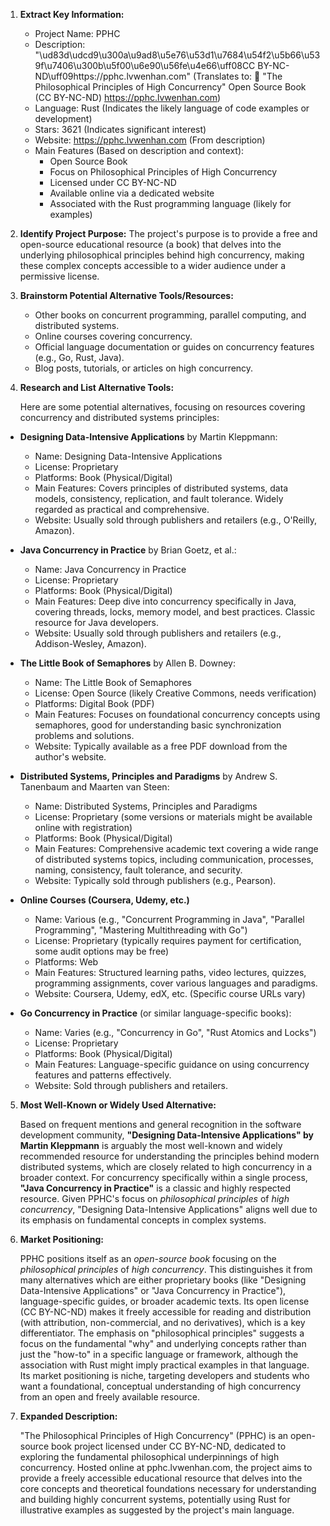 1.  **Extract Key Information:**
    *   Project Name: PPHC
    *   Description: "\ud83d\udcd9\u300a\u9ad8\u5e76\u53d1\u7684\u54f2\u5b66\u539f\u7406\u300b\u5f00\u6e90\u56fe\u4e66\uff08CC BY-NC-ND\uff09https://pphc.lvwenhan.com" (Translates to: 📖 "The Philosophical Principles of High Concurrency" Open Source Book (CC BY-NC-ND) https://pphc.lvwenhan.com)
    *   Language: Rust (Indicates the likely language of code examples or development)
    *   Stars: 3621 (Indicates significant interest)
    *   Website: https://pphc.lvwenhan.com (From description)
    *   Main Features (Based on description and context):
        *   Open Source Book
        *   Focus on Philosophical Principles of High Concurrency
        *   Licensed under CC BY-NC-ND
        *   Available online via a dedicated website
        *   Associated with the Rust programming language (likely for examples)

2.  **Identify Project Purpose:**
    The project's purpose is to provide a free and open-source educational resource (a book) that delves into the underlying philosophical principles behind high concurrency, making these complex concepts accessible to a wider audience under a permissive license.

3.  **Brainstorm Potential Alternative Tools/Resources:**
    *   Other books on concurrent programming, parallel computing, and distributed systems.
    *   Online courses covering concurrency.
    *   Official language documentation or guides on concurrency features (e.g., Go, Rust, Java).
    *   Blog posts, tutorials, or articles on high concurrency.

4.  **Research and List Alternative Tools:**

    Here are some potential alternatives, focusing on resources covering concurrency and distributed systems principles:

*   **Designing Data-Intensive Applications** by Martin Kleppmann:
    *   Name: Designing Data-Intensive Applications
    *   License: Proprietary
    *   Platforms: Book (Physical/Digital)
    *   Main Features: Covers principles of distributed systems, data models, consistency, replication, and fault tolerance. Widely regarded as practical and comprehensive.
    *   Website: Usually sold through publishers and retailers (e.g., O'Reilly, Amazon).

*   **Java Concurrency in Practice** by Brian Goetz, et al.:
    *   Name: Java Concurrency in Practice
    *   License: Proprietary
    *   Platforms: Book (Physical/Digital)
    *   Main Features: Deep dive into concurrency specifically in Java, covering threads, locks, memory model, and best practices. Classic resource for Java developers.
    *   Website: Usually sold through publishers and retailers (e.g., Addison-Wesley, Amazon).

*   **The Little Book of Semaphores** by Allen B. Downey:
    *   Name: The Little Book of Semaphores
    *   License: Open Source (likely Creative Commons, needs verification)
    *   Platforms: Digital Book (PDF)
    *   Main Features: Focuses on foundational concurrency concepts using semaphores, good for understanding basic synchronization problems and solutions.
    *   Website: Typically available as a free PDF download from the author's website.

*   **Distributed Systems, Principles and Paradigms** by Andrew S. Tanenbaum and Maarten van Steen:
    *   Name: Distributed Systems, Principles and Paradigms
    *   License: Proprietary (some versions or materials might be available online with registration)
    *   Platforms: Book (Physical/Digital)
    *   Main Features: Comprehensive academic text covering a wide range of distributed systems topics, including communication, processes, naming, consistency, fault tolerance, and security.
    *   Website: Typically sold through publishers (e.g., Pearson).

*   **Online Courses (Coursera, Udemy, etc.)**
    *   Name: Various (e.g., "Concurrent Programming in Java", "Parallel Programming", "Mastering Multithreading with Go")
    *   License: Proprietary (typically requires payment for certification, some audit options may be free)
    *   Platforms: Web
    *   Main Features: Structured learning paths, video lectures, quizzes, programming assignments, cover various languages and paradigms.
    *   Website: Coursera, Udemy, edX, etc. (Specific course URLs vary)

*   **Go Concurrency in Practice** (or similar language-specific books):
    *   Name: Varies (e.g., "Concurrency in Go", "Rust Atomics and Locks")
    *   License: Proprietary
    *   Platforms: Book (Physical/Digital)
    *   Main Features: Language-specific guidance on using concurrency features and patterns effectively.
    *   Website: Sold through publishers and retailers.

5.  **Most Well-Known or Widely Used Alternative:**

    Based on frequent mentions and general recognition in the software development community, **"Designing Data-Intensive Applications" by Martin Kleppmann** is arguably the most well-known and widely recommended resource for understanding the principles behind modern distributed systems, which are closely related to high concurrency in a broader context. For concurrency specifically within a single process, **"Java Concurrency in Practice"** is a classic and highly respected resource. Given PPHC's focus on *philosophical principles* of *high concurrency*, "Designing Data-Intensive Applications" aligns well due to its emphasis on fundamental concepts in complex systems.

6.  **Market Positioning:**

    PPHC positions itself as an *open-source book* focusing on the *philosophical principles* of *high concurrency*. This distinguishes it from many alternatives which are either proprietary books (like "Designing Data-Intensive Applications" or "Java Concurrency in Practice"), language-specific guides, or broader academic texts. Its open license (CC BY-NC-ND) makes it freely accessible for reading and distribution (with attribution, non-commercial, and no derivatives), which is a key differentiator. The emphasis on "philosophical principles" suggests a focus on the fundamental "why" and underlying concepts rather than just the "how-to" in a specific language or framework, although the association with Rust might imply practical examples in that language. Its market positioning is niche, targeting developers and students who want a foundational, conceptual understanding of high concurrency from an open and freely available resource.

7.  **Expanded Description:**

    "The Philosophical Principles of High Concurrency" (PPHC) is an open-source book project licensed under CC BY-NC-ND, dedicated to exploring the fundamental philosophical underpinnings of high concurrency. Hosted online at pphc.lvwenhan.com, the project aims to provide a freely accessible educational resource that delves into the core concepts and theoretical foundations necessary for understanding and building highly concurrent systems, potentially using Rust for illustrative examples as suggested by the project's main language.